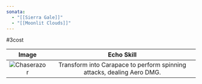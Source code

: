 ```yaml
---
sonata:
  - "[[Sierra Gale]]"
  - "[[Moonlit Clouds]]"
---
```

#3cost

|                                         Image                                         |                               Echo Skill                               |
| :-----------------------------------------------------------------------------------: | :--------------------------------------------------------------------: |
| ![Chaserazor](https://img.game8.co/3885653/32d6d2c2ef5080dacd356042d47c1da9.png/show) | Transform into Carapace to perform spinning attacks, dealing Aero DMG. |
